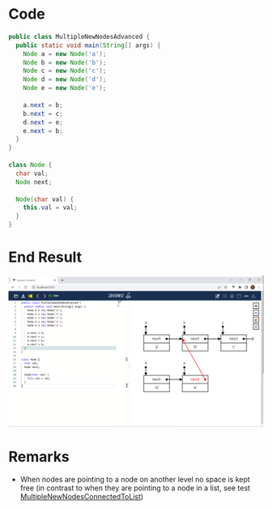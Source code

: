 # Code
```java
public class MultipleNewNodesAdvanced {
  public static void main(String[] args) {
    Node a = new Node('a');
    Node b = new Node('b');
    Node c = new Node('c');
    Node d = new Node('d');
    Node e = new Node('e');

    a.next = b;
    b.next = c;
    d.next = e;
    e.next = b;
  }
}

class Node {
  char val;
  Node next;

  Node(char val) {
    this.val = val;
  }
}
```

# End Result
![img.png](img.png)

# Remarks
- When nodes are pointing to a node on another level no space is kept free (in contrast to when they are pointing to a node in a list, see test 
  [MultipleNewNodesConnectedToList](../MultipleNewNodesConnectedToList/MultipleNewNodesConnectedToList.md))